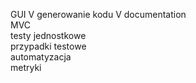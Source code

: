 GUI 					V
generowanie kodu		V
documentation			
MVC						
testy jednostkowe		
przypadki testowe		
automatyzacja			
metryki					